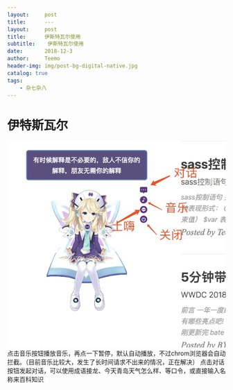 ```yaml
---
layout:     post
title:      ---
layout:     post
title:      伊斯特瓦尔使用
subtitle:    伊斯特瓦尔使用
date:       2018-12-3
author:     Teemo
header-img: img/post-bg-digital-native.jpg
catalog: true
tags:
    - 杂七杂八
---
```

#  伊特斯瓦尔
![avatar](/img/11111111.png)
点击音乐按钮播放音乐，再点一下暂停，默认自动播放，不过chrom浏览器会自动拦截。（目前音乐比较大，发生了长时间请求不出来的情况，正在解决）
点击对话按钮发起对话，可以使用成语接龙、今天青岛天气怎么样、等口令，或直接输入名称来百科知识
 